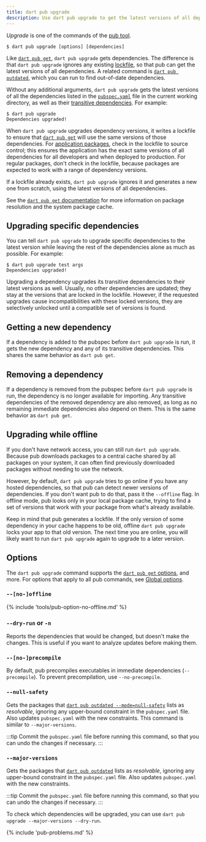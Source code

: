 ```yaml
---
title: dart pub upgrade
description: Use dart pub upgrade to get the latest versions of all dependencies used by your Dart app.
---
```


_Upgrade_ is one of the commands of the [pub tool](/tools/pub/cmd).

```plaintext
$ dart pub upgrade [options] [dependencies]
```

Like [`dart pub get`](/tools/pub/cmd/pub-get),
`dart pub upgrade` gets dependencies.
The difference is that `dart pub upgrade` ignores any existing
[lockfile](/tools/pub/glossary#lockfile),
so that pub can get the latest versions of all dependencies.
A related command is [`dart pub outdated`](/tools/pub/cmd/pub-outdated),
which you can run to find out-of-date dependencies.

Without any additional arguments, `dart pub upgrade` gets the latest
versions of all the dependencies listed in the
[`pubspec.yaml`](/tools/pub/pubspec) file in the current working
directory, as well as their [transitive
dependencies](/tools/pub/glossary#transitive-dependency).
For example:

```console
$ dart pub upgrade
Dependencies upgraded!
```

When `dart pub upgrade` upgrades dependency versions, it writes a lockfile to ensure that
[`dart pub get`](/tools/pub/cmd/pub-get) will use the same versions of those
dependencies. For [application packages][], check in the lockfile to
source control; this ensures the application has the exact same
versions of all dependencies for all developers and when deployed to
production. For regular packages, don't check in the lockfile,
because packages are expected to work with a range of dependency versions.

If a lockfile already exists, `dart pub upgrade` ignores it and generates a new
one from scratch, using the latest versions of all dependencies.

See the [`dart pub get` documentation](/tools/pub/cmd/pub-get) for more information
on package resolution and the system package cache.

[application packages]: /tools/pub/glossary#application-package

## Upgrading specific dependencies

You can tell `dart pub upgrade` to upgrade specific dependencies to the
latest version while leaving the rest of the dependencies alone as much as
possible. For example:

```console
$ dart pub upgrade test args
Dependencies upgraded!
```

Upgrading a dependency upgrades its transitive dependencies to their latest
versions as well. Usually, no other dependencies are updated; they stay at the
versions that are locked in the lockfile. However, if the requested upgrades
cause incompatibilities with these locked versions, they are selectively
unlocked until a compatible set of versions is found.


## Getting a new dependency

If a dependency is added to the pubspec before `dart pub upgrade` is run,
it gets the new dependency and any of its transitive dependencies.
This shares the same behavior as `dart pub get`.


## Removing a dependency

If a dependency is removed from the pubspec before `dart pub upgrade` is run,
the dependency is no longer available for importing.
Any transitive dependencies of the removed dependency are also removed,
as long as no remaining immediate dependencies also depend on them.
This is the same behavior as `dart pub get`.

## Upgrading while offline

If you don't have network access, you can still run `dart pub upgrade`.
Because pub downloads packages to a central cache shared by all packages
on your system, it can often find previously downloaded packages
without needing to use the network.

However, by default, `dart pub upgrade` tries to go online if you
have any hosted dependencies,
so that pub can detect newer versions of dependencies.
If you don't want pub to do that, pass it the `--offline` flag.
In offline mode, pub looks only in your local package cache,
trying to find a set of versions that work with your package from what's already
available.

Keep in mind that pub generates a lockfile. If the
only version of some dependency in your cache happens to be old,
offline `dart pub upgrade` locks your app to that old version.
The next time you are online, you will likely want to
run `dart pub upgrade` again to upgrade to a later version.


## Options

The `dart pub upgrade` command supports the
[`dart pub get` options](/tools/pub/cmd/pub-get#options), and more.
For options that apply to all pub commands, see
[Global options](/tools/pub/cmd#global-options).

### `--[no-]offline`

{% include 'tools/pub-option-no-offline.md' %}

### `--dry-run` or `-n`

Reports the dependencies that would be changed,
but doesn't make the changes. This is useful if you
want to analyze updates before making them.

### `--[no-]precompile`

By default, pub precompiles executables
in immediate dependencies (`--precompile`).
To prevent precompilation, use `--no-precompile`.

### `--null-safety`

Gets the packages that
[`dart pub outdated --mode=null-safety`][`dart pub outdated`]
lists as _resolvable_,
ignoring any upper-bound constraint in the `pubspec.yaml` file.
Also updates `pubspec.yaml` with the new constraints.
This command is similar to `--major-versions`.

:::tip
Commit the `pubspec.yaml` file before running this command,
so that you can undo the changes if necessary.
:::

### `--major-versions`

Gets the packages that [`dart pub outdated`][] lists as _resolvable_,
ignoring any upper-bound constraint in the `pubspec.yaml` file.
Also updates `pubspec.yaml` with the new constraints.

[`dart pub outdated`]: /tools/pub/cmd/pub-outdated

:::tip
Commit the `pubspec.yaml` file before running this command,
so that you can undo the changes if necessary.
:::

To check which dependencies will be upgraded,
you can use `dart pub upgrade --major-versions --dry-run`.


{% include 'pub-problems.md' %}
